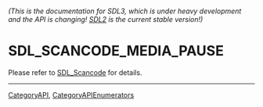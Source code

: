 ###### (This is the documentation for SDL3, which is under heavy development and the API is changing! [SDL2](https://wiki.libsdl.org/SDL2/) is the current stable version!)
# SDL_SCANCODE_MEDIA_PAUSE

Please refer to [SDL_Scancode](SDL_Scancode) for details.

----
[CategoryAPI](CategoryAPI), [CategoryAPIEnumerators](CategoryAPIEnumerators)

